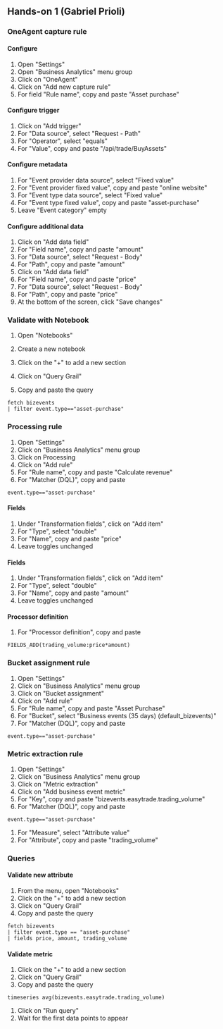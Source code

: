 ## Hands-on 1 (Gabriel Prioli)

### OneAgent capture rule

#### Configure
1. Open "Settings"
1. Open "Business Analytics" menu group
1. Click on "OneAgent"
1. Click on "Add new capture rule"
1. For field "Rule name", copy and paste "Asset purchase" 

#### Configure trigger
1. Click on "Add trigger"
1. For "Data source", select "Request - Path"
1. For "Operator", select "equals"
1. For "Value", copy and paste "/api/trade/BuyAssets"

#### Configure metadata
1. For "Event provider data source", select "Fixed value"
1. For "Event provider fixed value", copy and paste "online website"
1. For "Event type data source", select "Fixed value"
1. For "Event type fixed value", copy and paste "asset-purchase"
1. Leave "Event category" empty

#### Configure additional data
1. Click on "Add data field"
1. For "Field name", copy and paste "amount"
1. For "Data source", select "Request - Body"
1. For "Path", copy and paste "amount"
1. Click on "Add data field"
1. For "Field name", copy and paste "price"
1. For "Data source", select "Request - Body"
1. For "Path", copy and paste "price"
1. At the bottom of the screen, click "Save changes"

### Validate with Notebook

1. Open "Notebooks"
1. Create a new notebook

1. Click on the "+" to add a new section
1. Click on "Query Grail"
1. Copy and paste the query
```
fetch bizevents
| filter event.type=="asset-purchase"
```
### Processing rule

1. Open "Settings"
1. Click on "Business Analytics" menu group
1. Click on Processing
1. Click on "Add rule"
1. For "Rule name", copy and paste "Calculate revenue"
1. For "Matcher (DQL)", copy and paste 
```
event.type=="asset-purchase"
``` 

#### Fields
1. Under "Transformation fields", click on "Add item"
1. For "Type", select "double"
1. For "Name", copy and paste "price"
1. Leave toggles unchanged

#### Fields
1. Under "Transformation fields", click on "Add item"
1. For "Type", select "double"
1. For "Name", copy and paste "amount"
1. Leave toggles unchanged

#### Processor definition
1. For "Processor definition", copy and paste 
```
FIELDS_ADD(trading_volume:price*amount)
```

### Bucket assignment rule
1. Open "Settings"
1. Click on "Business Analytics" menu group
1. Click on "Bucket assignment"
1. Click on "Add rule"
1. For "Rule name", copy and paste "Asset Purchase"
1. For "Bucket", select "Business events (35 days) (default_bizevents)"
1. For "Matcher (DQL)", copy and paste 
```
event.type=="asset-purchase"
```


### Metric extraction rule
1. Open "Settings"
1. Click on "Business Analytics" menu group
1. Click on "Metric extraction"
1. Click on "Add business event metric"
1. For "Key", copy and paste "bizevents.easytrade.trading_volume"
1. For "Matcher (DQL)", copy and paste 
```
event.type=="asset-purchase"
```
1. For "Measure", select "Attribute value"
1. For "Attribute", copy and paste "trading_volume"

### Queries

#### Validate new attribute
1. From the menu, open "Notebooks"
1. Click on the "+" to add a new section
1. Click on "Query Grail"
1. Copy and paste the query
```
fetch bizevents
| filter event.type == "asset-purchase"
| fields price, amount, trading_volume
```
#### Validate metric

1. Click on the "+" to add a new section
1. Click on "Query Grail"
1. Copy and paste the query
``` 
timeseries avg(bizevents.easytrade.trading_volume)
```
1. Click on "Run query"
1. Wait for the first data points to appear
